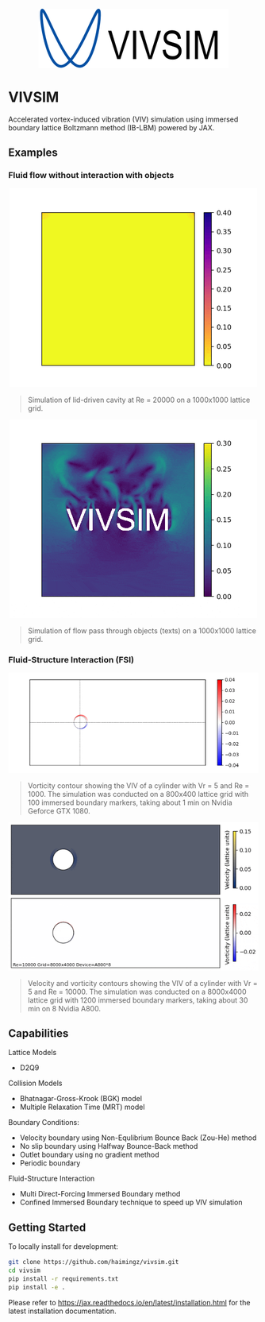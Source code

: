 <p align="center">
<img src ="assets/vivsim.svg"/>
</p>

# VIVSIM 

Accelerated vortex-induced vibration (VIV) simulation using immersed boundary lattice Boltzmann method (IB-LBM) powered by JAX.

## Examples

### Fluid flow without interaction with objects

<p align="center">
    <img src ="assets/cavity.gif" width=500/>
</p>

> Simulation of lid-driven cavity at Re = 20000 on a 1000x1000 lattice grid.

<p align="center">
    <img src ="assets/text.gif" width=500/>
</p>

> Simulation of flow pass through objects (texts) on a 1000x1000 lattice grid.

### Fluid-Structure Interaction (FSI)

<p align="center">
    <img src ="assets/viv_1000.gif" width=800/>
</p>

> Vorticity contour showing the VIV of a cylinder with Vr = 5 and Re = 1000. The simulation was conducted on a 800x400 lattice grid with 100 immersed boundary markers, taking about 1 min on Nvidia Geforce GTX 1080.

<p align="center">
    <img src ="assets/viv_10000.gif" width=800/>
</p>

> Velocity and vorticity contours showing the VIV of a cylinder with Vr = 5 and Re = 10000. The simulation was conducted on a 8000x4000 lattice grid with 1200 immersed boundary markers, taking about 30 min on 8 Nvidia A800.

## Capabilities

Lattice Models
- D2Q9
  
Collision Models
- Bhatnagar-Gross-Krook (BGK) model
- Multiple Relaxation Time (MRT) model

Boundary Conditions:
- Velocity boundary using Non-Equlibrium Bounce Back (Zou-He) method
- No slip boundary using Halfway Bounce-Back method
- Outlet boundary using no gradient method
- Periodic boundary

Fluid-Structure Interaction
- Multi Direct-Forcing Immersed Boundary method
- Confined Immersed Boundary technique to speed up VIV simulation

## Getting Started

To locally install for development:

```bash
git clone https://github.com/haimingz/vivsim.git
cd vivsim
pip install -r requirements.txt
pip install -e .
```

Please refer to https://jax.readthedocs.io/en/latest/installation.html for the latest installation documentation. 